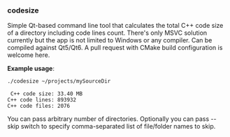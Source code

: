 ### codesize

Simple Qt-based command line tool that calculates the total C++ code size of a directory including code lines count. There's only MSVC solution currently but the app is not limited to Windows or any compiler. Can be compiled against Qt5/Qt6. A pull request with CMake build configuration is welcome here.

**Example usage**:

```bash
./codesize ~/projects/mySourceDir
```

```
 C++ code size: 33.40 MB
C++ code lines: 893932
C++ code files: 2076
```

You can pass arbitrary number of directories.
Optionally you can pass --skip switch to specify comma-separated list of file/folder names to skip.

